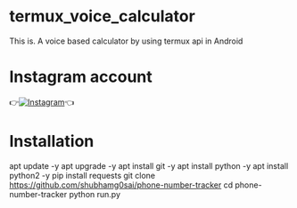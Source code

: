# termux_voice_calculator
This is. A voice based calculator by using termux api in Android

# Instagram account
👉[![Instagram  ](https://img.shields.io/badge/INSTAGRAM-FOLLOW-red?style=for-the-badge&logo=instagram)](https://www.instagram.com/shubhamg0sai)👈


# Installation

 apt update -y
 apt upgrade -y
 apt install git -y
 apt install python -y
 apt install python2 -y
 pip install requests
 git clone https://github.com/shubhamg0sai/phone-number-tracker
 cd phone-number-tracker
 python run.py
